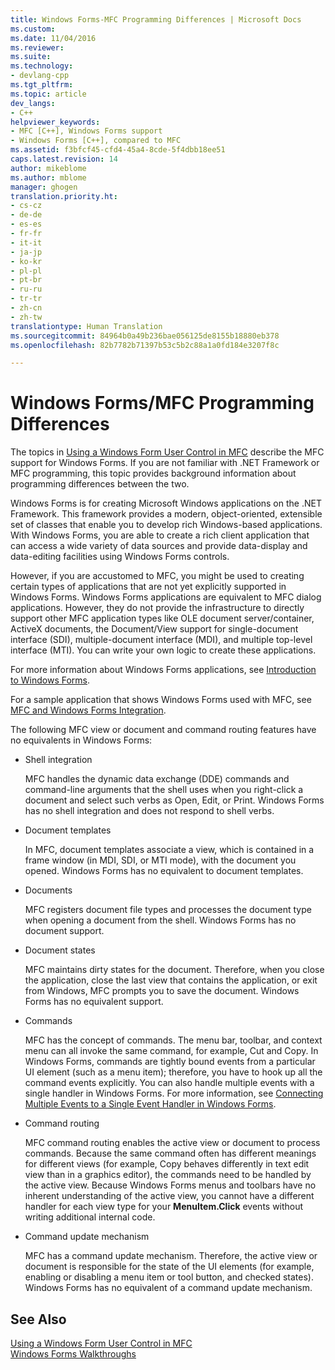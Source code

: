 ```yaml
---
title: Windows Forms-MFC Programming Differences | Microsoft Docs
ms.custom: 
ms.date: 11/04/2016
ms.reviewer: 
ms.suite: 
ms.technology:
- devlang-cpp
ms.tgt_pltfrm: 
ms.topic: article
dev_langs:
- C++
helpviewer_keywords:
- MFC [C++], Windows Forms support
- Windows Forms [C++], compared to MFC
ms.assetid: f3bfcf45-cfd4-45a4-8cde-5f4dbb18ee51
caps.latest.revision: 14
author: mikeblome
ms.author: mblome
manager: ghogen
translation.priority.ht:
- cs-cz
- de-de
- es-es
- fr-fr
- it-it
- ja-jp
- ko-kr
- pl-pl
- pt-br
- ru-ru
- tr-tr
- zh-cn
- zh-tw
translationtype: Human Translation
ms.sourcegitcommit: 84964b0a49b236bae056125de8155b18880eb378
ms.openlocfilehash: 82b7782b71397b53c5b2c88a1a0fd184e3207f8c

---
```

# Windows Forms/MFC Programming Differences
The topics in [Using a Windows Form User Control in MFC](../dotnet/using-a-windows-form-user-control-in-mfc.md) describe the MFC support for Windows Forms. If you are not familiar with .NET Framework or MFC programming, this topic provides background information about programming differences between the two.  
  
 Windows Forms is for creating Microsoft Windows applications on the .NET Framework. This framework provides a modern, object-oriented, extensible set of classes that enable you to develop rich Windows-based applications. With Windows Forms, you are able to create a rich client application that can access a wide variety of data sources and provide data-display and data-editing facilities using Windows Forms controls.  
  
 However, if you are accustomed to MFC, you might be used to creating certain types of applications that are not yet explicitly supported in Windows Forms. Windows Forms applications are equivalent to MFC dialog applications. However, they do not provide the infrastructure to directly support other MFC application types like OLE document server/container, ActiveX documents, the Document/View support for single-document interface (SDI), multiple-document interface (MDI), and multiple top-level interface (MTI). You can write your own logic to create these applications.  
  
 For more information about Windows Forms applications, see [Introduction to Windows Forms](http://msdn.microsoft.com/Library/3a2b6284-c8d6-4e1c-8c69-0bed38f38cd4).  
  
 For a sample application that shows Windows Forms used with MFC, see [MFC and Windows Forms Integration](http://www.microsoft.com/downloads/details.aspx?FamilyID=987021bc-e575-4fe3-baa9-15aa50b0f599&displaylang=en).  
  
 The following MFC view or document and command routing features have no equivalents in Windows Forms:  
  
-   Shell integration  
  
     MFC handles the dynamic data exchange (DDE) commands and command-line arguments that the shell uses when you right-click a document and select such verbs as Open, Edit, or Print. Windows Forms has no shell integration and does not respond to shell verbs.  
  
-   Document templates  
  
     In MFC, document templates associate a view, which is contained in a frame window (in MDI, SDI, or MTI mode), with the document you opened. Windows Forms has no equivalent to document templates.  
  
-   Documents  
  
     MFC registers document file types and processes the document type when opening a document from the shell. Windows Forms has no document support.  
  
-   Document states  
  
     MFC maintains dirty states for the document. Therefore, when you close the application, close the last view that contains the application, or exit from Windows, MFC prompts you to save the document. Windows Forms has no equivalent support.  
  
-   Commands  
  
     MFC has the concept of commands. The menu bar, toolbar, and context menu can all invoke the same command, for example, Cut and Copy. In Windows Forms, commands are tightly bound events from a particular UI element (such as a menu item); therefore, you have to hook up all the command events explicitly. You can also handle multiple events with a single handler in Windows Forms. For more information, see [Connecting Multiple Events to a Single Event Handler in Windows Forms](http://msdn.microsoft.com/Library/5a20749a-41b5-4acc-8eb1-9e5040b0a2c4).  
  
-   Command routing  
  
     MFC command routing enables the active view or document to process commands. Because the same command often has different meanings for different views (for example, Copy behaves differently in text edit view than in a graphics editor), the commands need to be handled by the active view. Because Windows Forms menus and toolbars have no inherent understanding of the active view, you cannot have a different handler for each view type for your **MenuItem.Click** events without writing additional internal code.  
  
-   Command update mechanism  
  
     MFC has a command update mechanism. Therefore, the active view or document is responsible for the state of the UI elements (for example, enabling or disabling a menu item or tool button, and checked states). Windows Forms has no equivalent of a command update mechanism.  
  
## See Also  
 [Using a Windows Form User Control in MFC](../dotnet/using-a-windows-form-user-control-in-mfc.md)   
 [Windows Forms Walkthroughs](http://msdn.microsoft.com/en-us/fd44d13d-4733-416f-aefc-32592e59e5d9)


<!--HONumber=Jan17_HO1-->


